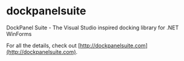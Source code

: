 dockpanelsuite
==============

DockPanel Suite - The Visual Studio inspired docking library for .NET WinForms

For all the details, check out [http://dockpanelsuite.com](http://dockpanelsuite.com).
